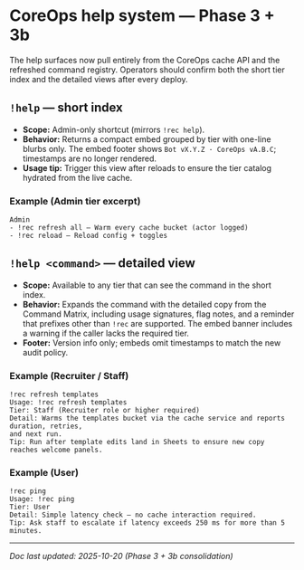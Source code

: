 # CoreOps help system — Phase 3 + 3b

The help surfaces now pull entirely from the CoreOps cache API and the refreshed
command registry. Operators should confirm both the short tier index and the detailed
views after every deploy.

## `!help` — short index
- **Scope:** Admin-only shortcut (mirrors `!rec help`).
- **Behavior:** Returns a compact embed grouped by tier with one-line blurbs only. The
  embed footer shows `Bot vX.Y.Z · CoreOps vA.B.C`; timestamps are no longer rendered.
- **Usage tip:** Trigger this view after reloads to ensure the tier catalog hydrated from
  the live cache.

### Example (Admin tier excerpt)
```
Admin
- !rec refresh all — Warm every cache bucket (actor logged)
- !rec reload — Reload config + toggles
```

## `!help <command>` — detailed view
- **Scope:** Available to any tier that can see the command in the short index.
- **Behavior:** Expands the command with the detailed copy from the Command Matrix,
  including usage signatures, flag notes, and a reminder that prefixes other than `!rec`
  are supported. The embed banner includes a warning if the caller lacks the required
  tier.
- **Footer:** Version info only; embeds omit timestamps to match the new audit policy.

### Example (Recruiter / Staff)
```
!rec refresh templates
Usage: !rec refresh templates
Tier: Staff (Recruiter role or higher required)
Detail: Warms the templates bucket via the cache service and reports duration, retries,
and next run.
Tip: Run after template edits land in Sheets to ensure new copy reaches welcome panels.
```

### Example (User)
```
!rec ping
Usage: !rec ping
Tier: User
Detail: Simple latency check — no cache interaction required.
Tip: Ask staff to escalate if latency exceeds 250 ms for more than 5 minutes.
```

---

_Doc last updated: 2025-10-20 (Phase 3 + 3b consolidation)_
